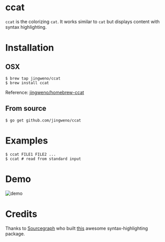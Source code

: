 # ccat

`ccat` is the colorizing `cat`. It works similar to `cat` but displays content with syntax highlighting.

# Installation

## OSX

```
$ brew tap jingweno/ccat
$ brew install ccat
```

Reference: [jingweno/homebrew-ccat](https://github.com/jingweno/homebrew-ccat)

## From source

```
$ go get github.com/jingweno/ccat
```

# Examples

```
$ ccat FILE1 FILE2 ...
$ ccat # read from standard input
```

# Demo

![demo](https://dl.dropboxusercontent.com/u/1079131/ccat.gif)

# Credits

Thanks to [Sourcegraph](https://github.com/sourcegraph) who built [this](https://github.com/sourcegraph/syntaxhighlight) awesome syntax-highlighting package.
